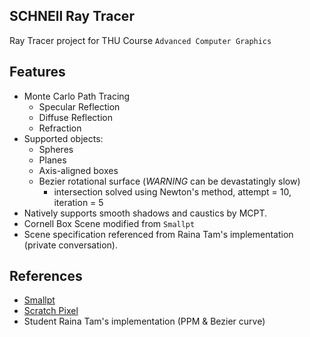 SCHNEll Ray Tracer
------------------
Ray Tracer project for THU Course `Advanced Computer Graphics`

## Features
- Monte Carlo Path Tracing
    - Specular Reflection
    - Diffuse Reflection
    - Refraction
- Supported objects:
    - Spheres
    - Planes
    - Axis-aligned boxes
    - Bezier rotational surface (*WARNING* can be devastatingly slow)
        - intersection solved using Newton's method, attempt = 10, iteration = 5
- Natively supports smooth shadows and caustics by MCPT.
- Cornell Box Scene modified from `Smallpt`
- Scene specification referenced from Raina Tam's implementation (private conversation).

## References
- [Smallpt](http://www.kevinbeason.com/smallpt/)
- [Scratch Pixel](https://www.scratchapixel.com/)
- Student Raina Tam's implementation (PPM & Bezier curve)